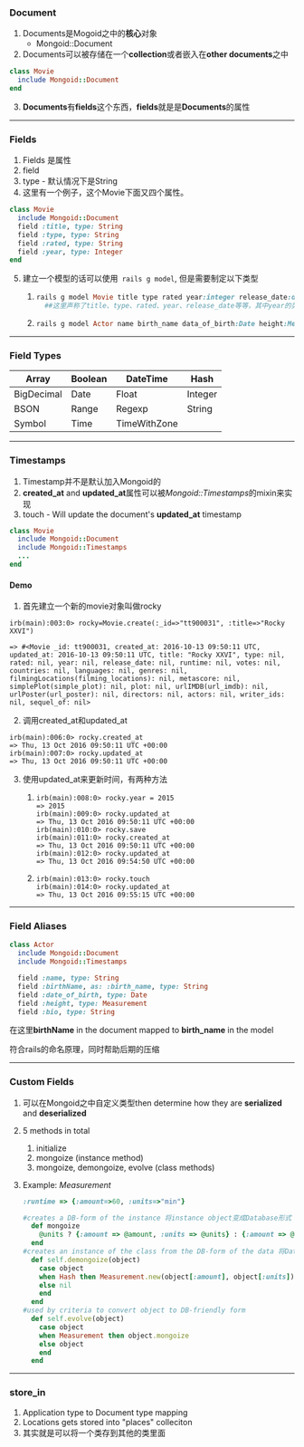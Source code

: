 ### Document

1. Documents是Mogoid之中的**核心**对象
   * Mongoid::Document
2. Documents可以被存储在一个**collection**或者嵌入在**other documents**之中

```ruby
class Movie
  include Mongoid::Document
end
```

3. **Documents**有**fields**这个东西，**fields**就是是**Documents**的属性

---

### Fields

1. Fields 是属性
2. field
3. type - 默认情况下是String
4. 这里有一个例子，这个Movie下面又四个属性。

```ruby
class Movie
  include Mongoid::Document
  field :title, type: String
  field :type, type: String
  field :rated, type: String
  field :year, type: Integer
end
```

5. 建立一个模型的话可以使用``` rails g model```, 但是需要制定以下类型

   1. ```ruby
      rails g model Movie title type rated year:integer release_date:date ......
        ##这里声称了title、type、rated、year、release_date等等，其中year的类型是integer, release_date的类型是date
      ```

   2. ``` ruby
      rails g model Actor name birth_name data_of_birth:Date height:Measurement bio:text
      ```

---

### Field Types

| Array      | Boolean | DateTime     | Hash    |
| ---------- | ------- | ------------ | ------- |
| BigDecimal | Date    | Float        | Integer |
| BSON       | Range   | Regexp       | String  |
| Symbol     | Time    | TimeWithZone |         |

---

### Timestamps

1. Timestamp并不是默认加入Mongoid的
2. **created_at** and **updated_at**属性可以被*Mongoid::Timestamps*的mixin来实现
3. touch - Will update the document's **updated_at** timestamp

```ruby
class Movie
  include Mongoid::Document
  include Mongoid::Timestamps
  ...
end
```

#### Demo

1. 首先建立一个新的movie对象叫做rocky

```shell
irb(main):003:0> rocky=Movie.create(:_id=>"tt900031", :title=>"Rocky XXVI")

=> #<Movie _id: tt900031, created_at: 2016-10-13 09:50:11 UTC, updated_at: 2016-10-13 09:50:11 UTC, title: "Rocky XXVI", type: nil, rated: nil, year: nil, release_date: nil, runtime: nil, votes: nil, countries: nil, languages: nil, genres: nil, filmingLocations(filming_locations): nil, metascore: nil, simplePlot(simple_plot): nil, plot: nil, urlIMDB(url_imdb): nil, urlPoster(url_poster): nil, directors: nil, actors: nil, writer_ids: nil, sequel_of: nil>

```

2. 调用created_at和updated_at

```shell
irb(main):006:0> rocky.created_at
=> Thu, 13 Oct 2016 09:50:11 UTC +00:00
irb(main):007:0> rocky.updated_at
=> Thu, 13 Oct 2016 09:50:11 UTC +00:00
```

3. 使用updated_at来更新时间，有两种方法

   1. ```shell
      irb(main):008:0> rocky.year = 2015
      => 2015
      irb(main):009:0> rocky.updated_at
      => Thu, 13 Oct 2016 09:50:11 UTC +00:00
      irb(main):010:0> rocky.save
      irb(main):011:0> rocky.created_at
      => Thu, 13 Oct 2016 09:50:11 UTC +00:00
      irb(main):012:0> rocky.updated_at
      => Thu, 13 Oct 2016 09:54:50 UTC +00:00
      ```

   2. ```shell
      irb(main):013:0> rocky.touch
      irb(main):014:0> rocky.updated_at
      => Thu, 13 Oct 2016 09:55:15 UTC +00:00
      ```

---

### Field Aliases

```ruby
class Actor
  include Mongoid::Document
  include Mongoid::Timestamps

  field :name, type: String
  field :birthName, as: :birth_name, type: String
  field :date_of_birth, type: Date
  field :height, type: Measurement
  field :bio, type: String
```

在这里**birthName** in the document mapped to **birth_name** in the model

符合rails的命名原理，同时帮助后期的压缩

---

### Custom Fields

1. 可以在Mongoid之中自定义类型then determine how they are **serialized** and **deserialized**

2. 5 methods in total

   1. initialize
   2. mongoize (instance method)
   3. mongoize, demongoize, evolve (class methods)

3. Example: *Measurement*

   ```ruby
   :runtime => {:amount=>60, :units=>"min"}
   ```

   ```ruby
   #creates a DB-form of the instance 将instance object变成Database形式
     def mongoize
       @units ? {:amount => @amount, :units => @units} : {:amount => @amount}
     end
   #creates an instance of the class from the DB-form of the data 将Database形式变成instance object
     def self.demongoize(object)
       case object
       when Hash then Measurement.new(object[:amount], object[:units])
       else nil
       end
     end
   #used by criteria to convert object to DB-friendly form
     def self.evolve(object)
       case object
       when Measurement then object.mongoize
       else object
       end
     end
   ```

---

### store_in

1. Application type to Document type mapping
2. Locations gets stored into "places" colleciton
3. 其实就是可以将一个类存到其他的类里面

